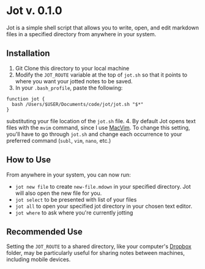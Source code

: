 # Jot v. 0.1.0

Jot is a simple shell script that allows you to write, open, and edit markdown files in a specified directory from anywhere in your system. 

## Installation

1. Git Clone this directory to your local machine 
2. Modify the `JOT_ROUTE` variable at the top of `jot.sh` so that it points to where you want your jotted notes to be saved.
3. In your `.bash_profile`, paste the following:
```
function jot { 
  bash /Users/$USER/Documents/code/jot/jot.sh "$*" 
}
```
substituting your file location of the `jot.sh` file. 
4. By default Jot opens text files with the `mvim` command, since I use [MacVim](https://github.com/b4winckler/macvim/releases). To change this setting, you'll have to go through `jot.sh` and change each occurrence to your preferred command (`subl`, `vim`, `nano`, etc.)

## How to Use

From anywhere in your system, you can now run: 

- `jot new file` to create `new-file.mdown` in your specified directory. Jot will also open the new file for you.
- `jot select` to be presented with list of your files
- `jot all` to open your specified jot directory in your chosen text editor. 
- `jot where` to ask where you're currently jotting

## Recommended Use

Setting the `JOT_ROUTE` to a shared directory, like your computer's [Dropbox](https://www.dropbox.com/) folder, may be particularly useful for sharing notes between machines, including mobile devices. 
